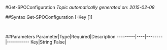 #Get-SPOConfiguration
*Topic automatically generated on: 2015-02-08*


##Syntax
    Get-SPOConfiguration [-Key [<String>]]

&nbsp;

##Parameters
Parameter|Type|Required|Description
---------|----|--------|-----------
Key|String|False|
